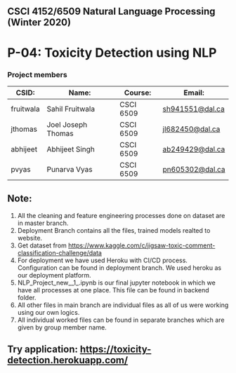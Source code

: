 ## CSCI 4152/6509 Natural Language Processing (Winter 2020)
# P-04: Toxicity Detection using NLP

### Project members

| CSID:        | Name:              | Course:   | Email:          |
|--------------|--------------------|-----------|-----------------|
| fruitwala    | Sahil Fruitwala    | CSCI 6509 | sh941551@dal.ca |
| jthomas      | Joel Joseph Thomas | CSCI 6509 | jl682450@dal.ca |
| abhijeet     | Abhijeet Singh     | CSCI 6509 | ab249429@dal.ca |
| pvyas        | Punarva Vyas       | CSCI 6509 | pn605302@dal.ca |



## Note:

1. All the cleaning and feature engineering processes done on dataset are in master branch.
2. Deployment Branch contains all the files, trained models realted to website.
3. Get dataset from https://www.kaggle.com/c/jigsaw-toxic-comment-classification-challenge/data
4. For deployment we have used Heroku with CI/CD process. Configuration can be found in deployment branch. We used heroku as our deployment platform.
5. NLP\_Project\_new\_\_1_.ipynb is our final jupyter notebook in which we have all processes at one place. This file can be found in backend folder.
6. All other files in main branch are individual files as all of us were working using our own logics.
7. All individual worked files can be found in separate branches which are given by group member name.


## Try application: https://toxicity-detection.herokuapp.com/